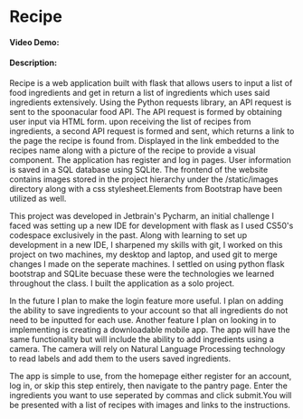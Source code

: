 # Recipe
#### Video Demo: 
#### Description:
Recipe is a web application built with flask that allows users to input a list
of food ingredients and get in return a list of ingredients which uses said ingredients 
extensively. Using the Python requests library, an API request is sent to the spoonacular
food API. The API request is formed by obtaining user input via HTML form. 
upon receiving the list of recipes from ingredients, a second API request
is formed and sent, which returns a link to the page the recipe is found
from. Displayed in the link embedded to the recipes name along with a picture
of the recipe to provide a visual component. The application
has register and log in pages. User information is saved in a SQL database using SQLite.
The frontend of the website contains images stored in the project hierarchy under the
/static/images directory along with a css stylesheet.Elements from Bootstrap have been
utilized as well.

This project was developed in Jetbrain's Pycharm, an initial challenge I faced was setting
up a new IDE for development with flask as I used CS50's codespace exclusively in the past.
Along with learning to set up development in a new IDE, I sharpened my skills with git,
I worked on this project on two machines, my desktop and laptop, and used git to merge
changes I made on the seperate machines. I settled on using python flask bootstrap and
SQLite becuase these were the technologies we learned throughout the class. I built
the application as a solo project.

In the future I plan to make the login feature more useful. I plan on adding the ability
to save ingredients to your account so that all ingredients do not need to be 
inputted for each use. Another feature I plan on looking in to implementing is creating
a downloadable mobile app. The app will have the same functionality but will include the
ability to add ingredients using a camera. The camera will rely on Natural Language Processing
technology to read labels and add them to the users saved ingredients.

The app is simple to use, from the homepage either register for an account, log in, or skip this
step entirely, then navigate to the pantry page. Enter the ingredients you want to use seperated
by commas and click submit.You will be presented with a list of recipes with images and
links to the instructions.